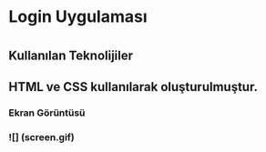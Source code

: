 <h1> Login Uygulaması <h1>

<h2> Kullanılan Teknolijiler <h2>
 
HTML ve CSS kullanılarak oluşturulmuştur.

<h3> Ekran Görüntüsü<h3>
![] (screen.gif)